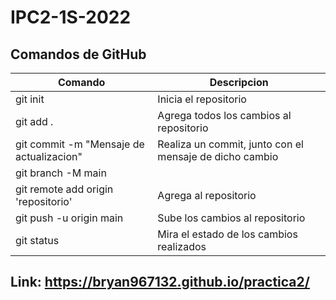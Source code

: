 # IPC2-1S-2022
## Comandos de GitHub
| Comando | Descripcion	|
|---------|-------------|
| git init | Inicia el repositorio |
| git add . | Agrega todos los cambios al repositorio |
| git commit -m "Mensaje de actualizacion" | Realiza un commit, junto con el mensaje de dicho cambio |
| git branch -M main | |
| git remote add origin 'repositorio' | Agrega al repositorio |
| git push -u origin main | Sube los cambios al repositorio |
| git status | Mira el estado de los cambios realizados |

## Link: https://bryan967132.github.io/practica2/